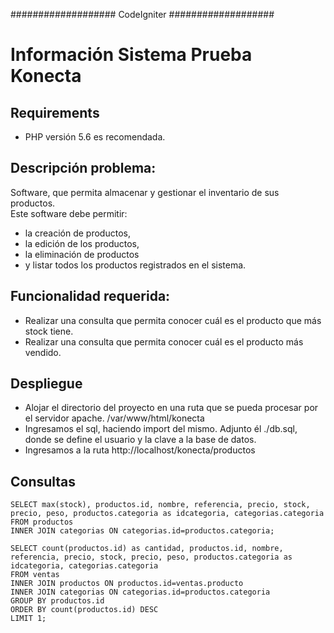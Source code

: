 ###################
CodeIgniter
###################


Información Sistema Prueba Konecta
===

Requirements
---

* PHP versión 5.6 es recomendada.       

Descripción problema:
---
Software, que permita almacenar y gestionar el inventario de sus productos.         
Este software debe permitir:        

* la creación de productos,  
* la edición de los productos,      
* la eliminación de productos 
* y listar todos los productos registrados en el sistema.



Funcionalidad requerida:
---
* Realizar una consulta que permita conocer cuál es el producto que más stock tiene.
* Realizar una consulta que permita conocer cuál es el producto más vendido.


Despliegue
----
* Alojar el directorio del proyecto en una ruta que se pueda procesar por el servidor apache. /var/www/html/konecta
* Ingresamos el sql, haciendo import del mismo. Adjunto él ./db.sql, donde se define el usuario y la clave a la base de datos.
* Ingresamos a la ruta http://localhost/konecta/productos 

Consultas
----

```
SELECT max(stock), productos.id, nombre, referencia, precio, stock, precio, peso, productos.categoria as idcategoria, categorias.categoria 
FROM productos
INNER JOIN categorias ON categorias.id=productos.categoria;

SELECT count(productos.id) as cantidad, productos.id, nombre, referencia, precio, stock, precio, peso, productos.categoria as idcategoria, categorias.categoria 
FROM ventas
INNER JOIN productos ON productos.id=ventas.producto 
INNER JOIN categorias ON categorias.id=productos.categoria
GROUP BY productos.id
ORDER BY count(productos.id) DESC 
LIMIT 1;
```